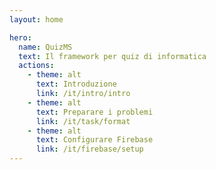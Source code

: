 ```yaml
---
layout: home

hero:
  name: QuizMS
  text: Il framework per quiz di informatica
  actions:
    - theme: alt
      text: Introduzione
      link: /it/intro/intro
    - theme: alt
      text: Preparare i problemi
      link: /it/task/format
    - theme: alt
      text: Configurare Firebase
      link: /it/firebase/setup
---
```


